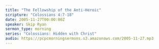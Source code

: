 ```yaml
---
title: "The Fellowship of the Anti-Heroic"
scripture: "Colossians 4:7-18"
date: 2005-11-27T00:00:00Z
speaker: Skip Ryan
sermon_type: morning
series: "Colossians: Hidden with Christ"
audio: https://pcpcmorningsermons.s3.amazonaws.com/2005-11-27.mp3 
---
```



